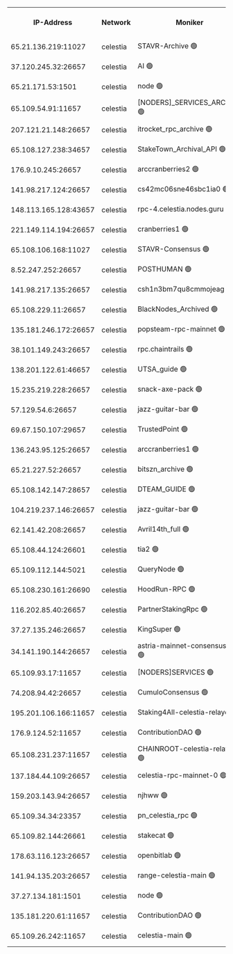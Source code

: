 


<table><tr><th>IP-Address</th><th>Network</th><th>Moniker</th><th>Latest Block Height</th><th>Earliest Block Height</th><th>Catching Up</th><th>Tx Index</th><th>Voting Power</th><th>Version</th><th>Scan Time</th></tr><tr><td>65.21.136.219:11027</td><td>celestia</td><td>STAVR-Archive 🟢</td><td>2702495</td><td>1</td><td>False</td><td>on</td><td>0</td><td>2.3.1</td><td>2024-11-02T17:24:45.822292262UTC</td></tr><tr><td>37.120.245.32:26657</td><td>celestia</td><td>AI 🟢</td><td>2702495</td><td>1</td><td>False</td><td>off</td><td>0</td><td>2.1.2</td><td>2024-11-02T17:24:46.386767385UTC</td></tr><tr><td>65.21.171.53:1501</td><td>celestia</td><td>node 🟢</td><td>2702495</td><td>1</td><td>False</td><td>on</td><td>0</td><td>2.3.1</td><td>2024-11-02T17:24:46.779725702UTC</td></tr><tr><td>65.109.54.91:11657</td><td>celestia</td><td>[NODERS]_SERVICES_ARCHIVE 🟢</td><td>2702498</td><td>1</td><td>False</td><td>on</td><td>0</td><td>2.1.2</td><td>2024-11-02T17:25:16.437897626UTC</td></tr><tr><td>207.121.21.148:26657</td><td>celestia</td><td>itrocket_rpc_archive 🟢</td><td>2702498</td><td>1</td><td>False</td><td>on</td><td>0</td><td>2.3.1</td><td>2024-11-02T17:25:17.569087257UTC</td></tr><tr><td>65.108.127.238:34657</td><td>celestia</td><td>StakeTown_Archival_API 🟢</td><td>2702498</td><td>1</td><td>False</td><td>on</td><td>0</td><td>2.3.1</td><td>2024-11-02T17:25:22.140667955UTC</td></tr><tr><td>176.9.10.245:26657</td><td>celestia</td><td>arccranberries2 🟢</td><td>2702502</td><td>1</td><td>False</td><td>on</td><td>0</td><td>2.3.1</td><td>2024-11-02T17:26:04.401525398UTC</td></tr><tr><td>141.98.217.124:26657</td><td>celestia</td><td>cs42mc06sne46sbc1ia0 🟢</td><td>2702502</td><td>1</td><td>False</td><td>on</td><td>0</td><td>2.3.1</td><td>2024-11-02T17:26:09.437029552UTC</td></tr><tr><td>148.113.165.128:43657</td><td>celestia</td><td>rpc-4.celestia.nodes.guru 🟢</td><td>2702504</td><td>1</td><td>False</td><td>on</td><td>0</td><td>2.3.1</td><td>2024-11-02T17:26:31.128865547UTC</td></tr><tr><td>221.149.114.194:26657</td><td>celestia</td><td>cranberries1 🟢</td><td>2702505</td><td>1</td><td>False</td><td>on</td><td>0</td><td>2.3.1</td><td>2024-11-02T17:26:42.922337152UTC</td></tr><tr><td>65.108.106.168:11027</td><td>celestia</td><td>STAVR-Consensus 🟢</td><td>2702505</td><td>1</td><td>False</td><td>on</td><td>0</td><td>2.3.1</td><td>2024-11-02T17:26:45.486225328UTC</td></tr><tr><td>8.52.247.252:26657</td><td>celestia</td><td>POSTHUMAN 🟢</td><td>2702509</td><td>1</td><td>False</td><td>on</td><td>0</td><td>2.3.1</td><td>2024-11-02T17:27:36.177177325UTC</td></tr><tr><td>141.98.217.135:26657</td><td>celestia</td><td>csh1n3bm7qu8cmmojeag 🟢</td><td>2702509</td><td>1</td><td>False</td><td>on</td><td>0</td><td>2.3.1</td><td>2024-11-02T17:27:36.622872748UTC</td></tr><tr><td>65.108.229.11:26657</td><td>celestia</td><td>BlackNodes_Archived 🟢</td><td>2702510</td><td>1</td><td>False</td><td>on</td><td>0</td><td>2.1.2</td><td>2024-11-02T17:27:43.728739578UTC</td></tr><tr><td>135.181.246.172:26657</td><td>celestia</td><td>popsteam-rpc-mainnet 🟢</td><td>2702512</td><td>1</td><td>False</td><td>on</td><td>0</td><td>2.3.1</td><td>2024-11-02T17:28:13.521148016UTC</td></tr><tr><td>38.101.149.243:26657</td><td>celestia</td><td>rpc.chaintrails 🟢</td><td>2702514</td><td>1</td><td>False</td><td>on</td><td>0</td><td>2.3.1</td><td>2024-11-02T17:28:27.509019316UTC</td></tr><tr><td>138.201.122.61:46657</td><td>celestia</td><td>UTSA_guide 🟢</td><td>2702516</td><td>1</td><td>False</td><td>on</td><td>0</td><td>2.3.1</td><td>2024-11-02T17:28:54.542314865UTC</td></tr><tr><td>15.235.219.228:26657</td><td>celestia</td><td>snack-axe-pack 🟢</td><td>2702516</td><td>1</td><td>False</td><td>off</td><td>0</td><td>2.1.2</td><td>2024-11-02T17:28:55.607575399UTC</td></tr><tr><td>57.129.54.6:26657</td><td>celestia</td><td>jazz-guitar-bar 🟢</td><td>2702517</td><td>1</td><td>False</td><td>off</td><td>0</td><td>2.1.2</td><td>2024-11-02T17:29:02.116658858UTC</td></tr><tr><td>69.67.150.107:29657</td><td>celestia</td><td>TrustedPoint 🟢</td><td>2702521</td><td>1</td><td>False</td><td>on</td><td>0</td><td>2.3.1</td><td>2024-11-02T17:29:40.685486774UTC</td></tr><tr><td>136.243.95.125:26657</td><td>celestia</td><td>arccranberries1 🟢</td><td>2702524</td><td>1</td><td>False</td><td>on</td><td>0</td><td>2.3.1</td><td>2024-11-02T17:30:26.785075246UTC</td></tr><tr><td>65.21.227.52:26657</td><td>celestia</td><td>bitszn_archive 🟢</td><td>2702525</td><td>1</td><td>False</td><td>on</td><td>0</td><td>2.3.1</td><td>2024-11-02T17:30:33.703662422UTC</td></tr><tr><td>65.108.142.147:28657</td><td>celestia</td><td>DTEAM_GUIDE 🟢</td><td>2702529</td><td>1</td><td>False</td><td>on</td><td>0</td><td>2.3.1</td><td>2024-11-02T17:31:17.909240155UTC</td></tr><tr><td>104.219.237.146:26657</td><td>celestia</td><td>jazz-guitar-bar 🟢</td><td>2702529</td><td>1</td><td>False</td><td>off</td><td>0</td><td>2.1.2</td><td>2024-11-02T17:31:27.409694990UTC</td></tr><tr><td>62.141.42.208:26657</td><td>celestia</td><td>Avril14th_full 🟢</td><td>2702533</td><td>1</td><td>False</td><td>on</td><td>0</td><td>2.3.1</td><td>2024-11-02T17:32:04.796604233UTC</td></tr><tr><td>65.108.44.124:26601</td><td>celestia</td><td>tia2 🟢</td><td>2371494</td><td>339581</td><td>False</td><td>on</td><td>0</td><td>1.3.0</td><td>2024-11-02T17:24:57.583768910UTC</td></tr><tr><td>65.109.112.144:5021</td><td>celestia</td><td>QueryNode 🟢</td><td>2371494</td><td>1406226</td><td>False</td><td>off</td><td>0</td><td>1.7.0</td><td>2024-11-02T17:29:08.722182346UTC</td></tr><tr><td>65.108.230.161:26690</td><td>celestia</td><td>HoodRun-RPC 🟢</td><td>2371494</td><td>1537165</td><td>False</td><td>off</td><td>0</td><td>1.9.0</td><td>2024-11-02T17:31:24.600336429UTC</td></tr><tr><td>116.202.85.40:26657</td><td>celestia</td><td>PartnerStakingRpc 🟢</td><td>2371494</td><td>1588231</td><td>False</td><td>on</td><td>0</td><td>1.9.0</td><td>2024-11-02T17:25:00.026129536UTC</td></tr><tr><td>37.27.135.246:26657</td><td>celestia</td><td>KingSuper 🟢</td><td>2371494</td><td>1814358</td><td>False</td><td>off</td><td>0</td><td>1.3.0</td><td>2024-11-02T17:25:51.713165624UTC</td></tr><tr><td>34.141.190.144:26657</td><td>celestia</td><td>astria-mainnet-consensus-1 🟢</td><td>2702513</td><td>2371501</td><td>False</td><td>on</td><td>0</td><td>2.1.2</td><td>2024-11-02T17:28:19.988096206UTC</td></tr><tr><td>65.109.93.17:11657</td><td>celestia</td><td>[NODERS]SERVICES 🟢</td><td>2702515</td><td>2371581</td><td>False</td><td>on</td><td>0</td><td>2.1.2</td><td>2024-11-02T17:28:39.726776537UTC</td></tr><tr><td>74.208.94.42:26657</td><td>celestia</td><td>CumuloConsensus 🟢</td><td>2702505</td><td>2384001</td><td>False</td><td>on</td><td>0</td><td>2.3.1</td><td>2024-11-02T17:26:46.304886870UTC</td></tr><tr><td>195.201.106.166:11657</td><td>celestia</td><td>Staking4All-celestia-relayer 🟢</td><td>2702533</td><td>2399575</td><td>False</td><td>off</td><td>0</td><td>2.1.2</td><td>2024-11-02T17:32:13.704849307UTC</td></tr><tr><td>176.9.124.52:11657</td><td>celestia</td><td>ContributionDAO 🟢</td><td>2702525</td><td>2419178</td><td>False</td><td>on</td><td>0</td><td>2.1.2</td><td>2024-11-02T17:30:33.251794778UTC</td></tr><tr><td>65.108.231.237:11657</td><td>celestia</td><td>CHAINROOT-celestia-relayer 🟢</td><td>2702502</td><td>2473086</td><td>False</td><td>on</td><td>0</td><td>2.1.2</td><td>2024-11-02T17:26:06.876587267UTC</td></tr><tr><td>137.184.44.109:26657</td><td>celestia</td><td>celestia-rpc-mainnet-0 🟢</td><td>2702514</td><td>2517150</td><td>False</td><td>on</td><td>0</td><td>2.3.1</td><td>2024-11-02T17:28:39.335805538UTC</td></tr><tr><td>159.203.143.94:26657</td><td>celestia</td><td>njhww 🟢</td><td>2702506</td><td>2581545</td><td>False</td><td>off</td><td>0</td><td>2.3.1</td><td>2024-11-02T17:26:55.382749186UTC</td></tr><tr><td>65.109.34.34:23357</td><td>celestia</td><td>pn_celestia_rpc 🟢</td><td>2702512</td><td>2581551</td><td>False</td><td>on</td><td>0</td><td>2.3.1</td><td>2024-11-02T17:28:13.139299215UTC</td></tr><tr><td>65.109.82.144:26661</td><td>celestia</td><td>stakecat 🟢</td><td>2702514</td><td>2662501</td><td>False</td><td>on</td><td>0</td><td>2.1.2</td><td>2024-11-02T17:28:38.287705256UTC</td></tr><tr><td>178.63.116.123:26657</td><td>celestia</td><td>openbitlab 🟢</td><td>2702497</td><td>2670087</td><td>False</td><td>on</td><td>0</td><td>2.3.1</td><td>2024-11-02T17:25:11.791231533UTC</td></tr><tr><td>141.94.135.203:26657</td><td>celestia</td><td>range-celestia-main 🟢</td><td>2702497</td><td>2671910</td><td>False</td><td>on</td><td>0</td><td>2.1.2</td><td>2024-11-02T17:25:03.056988849UTC</td></tr><tr><td>37.27.134.181:1501</td><td>celestia</td><td>node 🟢</td><td>2702507</td><td>2697409</td><td>False</td><td>off</td><td>0</td><td>2.3.1</td><td>2024-11-02T17:27:06.373258407UTC</td></tr><tr><td>135.181.220.61:11657</td><td>celestia</td><td>ContributionDAO 🟢</td><td>2702510</td><td>2697794</td><td>False</td><td>off</td><td>0</td><td>2.1.2</td><td>2024-11-02T17:27:41.242741556UTC</td></tr><tr><td>65.109.26.242:11657</td><td>celestia</td><td>celestia-main 🟢</td><td>2702518</td><td>2701446</td><td>False</td><td>on</td><td>0</td><td>2.1.2</td><td>2024-11-02T17:29:11.156302325UTC</td></tr></table>